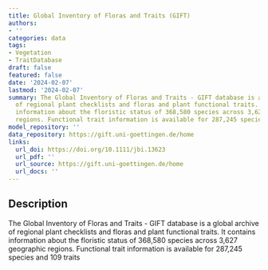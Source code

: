 ```yaml
---
title: Global Inventory of Floras and Traits (GIFT)
authors:
- ''
categories: data
tags:
- Vegetation
- TraitDatabase
draft: false
featured: false
date: '2024-02-07'
lastmod: '2024-02-07'
summary: The Global Inventory of Floras and Traits - GIFT database is a global archive
  of regional plant checklists and floras and plant functional traits. It contains
  information about the floristic status of 368,580 species across 3,627 geographic
  regions. Functional trait information is available for 287,245 species and 109 traits
model_repository: ''
data_repository: https://gift.uni-goettingen.de/home
links:
  url_doi: https://doi.org/10.1111/jbi.13623
  url_pdf: ''
  url_source: https://gift.uni-goettingen.de/home
  url_docs: ''
---
```


## Description

The Global Inventory of Floras and Traits - GIFT database is a global archive of regional plant checklists and floras and plant functional traits. It contains information about the floristic status of 368,580 species across 3,627 geographic regions. Functional trait information is available for 287,245 species and 109 traits

